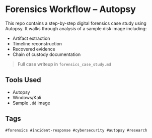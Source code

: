 # Forensics Workflow – Autopsy

This repo contains a step-by-step digital forensics case study using Autopsy. It walks through analysis of a sample disk image including:

- Artifact extraction
- Timeline reconstruction
- Recovered evidence
- Chain of custody documentation

> Full case writeup in `forensics_case_study.md`

## Tools Used
- Autopsy
- Windows/Kali
- Sample `.dd` image

## Tags
`#forensics #incident-response #cybersecurity #autopsy #research`
